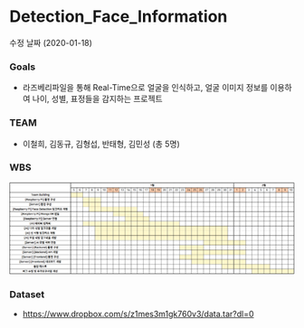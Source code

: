 # Detection_Face_Information

수정 날짜 (2020-01-18)

### Goals

- 라즈베리파일을 통해 Real-Time으로 얼굴을 인식하고, 얼굴 이미지 정보를 이용하여 나이, 성별, 표정들을 감지하는 프로젝트



### TEAM

- 이철희, 김동규, 김형섭, 반태형, 김민성 (총 5명)



### WBS

![wbs image](./img/wbs.PNG)



### Dataset
- https://www.dropbox.com/s/z1mes3m1gk760v3/data.tar?dl=0
